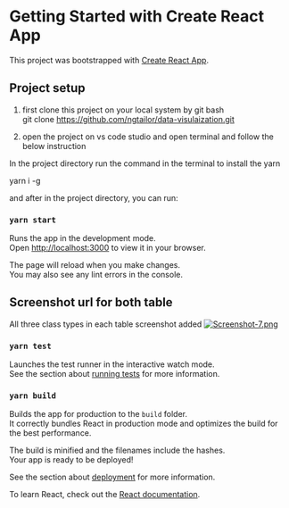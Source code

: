# Getting Started with Create React App

This project was bootstrapped with [Create React App](https://github.com/facebook/create-react-app).



 ## Project setup
 1. first  clone this project  on  your  local system by git bash  
   git clone https://github.com/ngtailor/data-visulaization.git

2. open the project on vs code studio and open terminal and follow the below instruction 

  In the project directory run the command in the terminal to install the yarn
  
  yarn i -g

and after in the project directory, you can run:

### `yarn start`

Runs the app in the development mode.\
Open [http://localhost:3000](http://localhost:3000) to view it in your browser.

The page will reload when you make changes.\
You may also see any lint errors in the console.


## Screenshot url for  both table
All three class types in each table screenshot added 
[![Screenshot-7.png](https://i.postimg.cc/wBWpzvQz/Screenshot-7.png)](https://postimg.cc/hJ7wbKYZ)
### `yarn test`

Launches the test runner in the interactive watch mode.\
See the section about [running tests](https://facebook.github.io/create-react-app/docs/running-tests) for more information.

### `yarn build`

Builds the app for production to the `build` folder.\
It correctly bundles React in production mode and optimizes the build for the best performance.

The build is minified and the filenames include the hashes.\
Your app is ready to be deployed!

See the section about [deployment](https://facebook.github.io/create-react-app/docs/deployment) for more information.

To learn React, check out the [React documentation](https://reactjs.org/).
